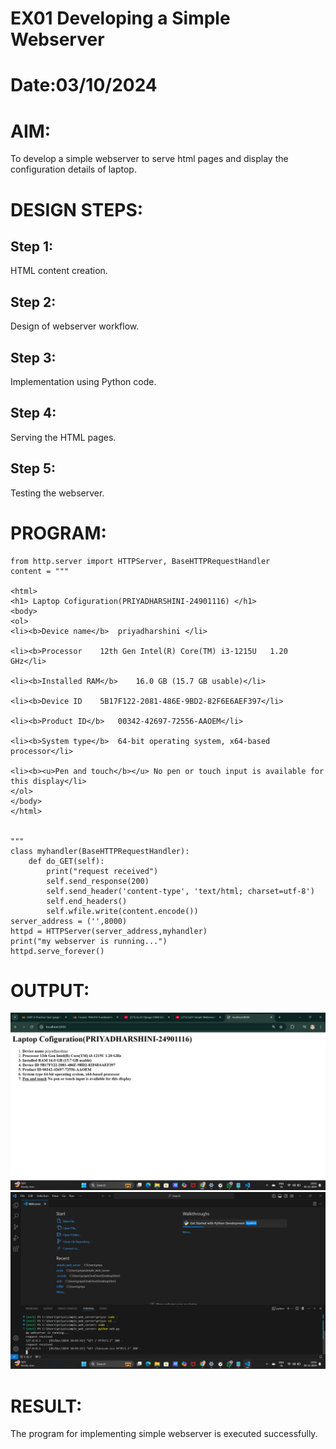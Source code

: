 # EX01 Developing a Simple Webserver

# Date:03/10/2024
# AIM:
To develop a simple webserver to serve html pages and display the configuration details of laptop.

# DESIGN STEPS:
## Step 1:
HTML content creation.

## Step 2:
Design of webserver workflow.

## Step 3:
Implementation using Python code.

## Step 4:
Serving the HTML pages.

## Step 5:
Testing the webserver.

# PROGRAM:
```
from http.server import HTTPServer, BaseHTTPRequestHandler
content = """

<html>
<h1> Laptop Cofiguration(PRIYADHARSHINI-24901116) </h1>
<body>
<ol>
<li><b>Device name</b>	priyadharshini </li>

<li><b>Processor	12th Gen Intel(R) Core(TM) i3-1215U   1.20 GHz</li>

<li><b>Installed RAM</b>	16.0 GB (15.7 GB usable)</li>

<li><b>Device ID	5B17F122-2081-486E-9BD2-82F6E6AEF397</li>

<li><b>Product ID</b>	00342-42697-72556-AAOEM</li>

<li><b>System type</b>	64-bit operating system, x64-based processor</li>

<li><b><u>Pen and touch</b></u>	No pen or touch input is available for this display</li>
</ol>
</body>
</html>


"""
class myhandler(BaseHTTPRequestHandler):
    def do_GET(self):
        print("request received")
        self.send_response(200)
        self.send_header('content-type', 'text/html; charset=utf-8')
        self.end_headers()
        self.wfile.write(content.encode())
server_address = ('',8000)
httpd = HTTPServer(server_address,myhandler)
print("my webserver is running...")
httpd.serve_forever()

```
# OUTPUT:
![alt text](<Screenshot (27).png>)
![alt text](<Screenshot (28).png>)
# RESULT:
The program for implementing simple webserver is executed successfully.
